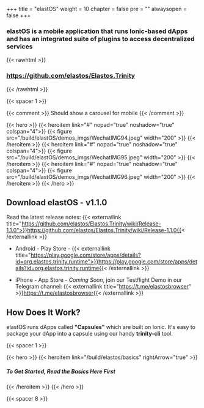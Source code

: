 
+++
title = "elastOS"
weight = 10
chapter = false
pre = ""
alwaysopen = false
+++

### elastOS is a mobile application that runs Ionic-based dApps and has an integrated suite of plugins to access decentralized services

{{< rawhtml >}}
    <h3>
        <a target="_blank" href="https://github.com/elastos/Elastos.Trinity" style="color: #333;">
            <i class="fab fa-github"></i> https://github.com/elastos/Elastos.Trinity
        </a>
    </h3>
{{< /rawhtml >}}

{{< spacer 1 >}}

{{< comment >}} Should show a carousel for mobile {{< /comment >}}

{{< hero >}}
    {{< heroitem link="#" nopad="true" noshadow="true" colspan="4">}}
        {{< figure src="/build/elastOS/demos_imgs/WechatIMG94.jpeg" width="200" >}}
    {{< /heroitem >}}
    {{< heroitem link="#" nopad="true" noshadow="true" colspan="4">}}
        {{< figure src="/build/elastOS/demos_imgs/WechatIMG95.jpeg" width="200" >}}
    {{< /heroitem >}}
    {{< heroitem link="#" nopad="true" noshadow="true" colspan="4">}}
        {{< figure src="/build/elastOS/demos_imgs/WechatIMG96.jpeg" width="200" >}}
    {{< /heroitem >}}
{{< /hero >}}

## Download elastOS - v1.1.0

Read the latest release notes: {{< externallink title="https://github.com/elastos/Elastos.Trinity/wiki/Release-1.1.0">}}https://github.com/elastos/Elastos.Trinity/wiki/Release-1.1.0{{< /externallink >}} 

- Android - Play Store - {{< externallink title="https://play.google.com/store/apps/details?id=org.elastos.trinity.runtime">}}https://play.google.com/store/apps/details?id=org.elastos.trinity.runtime{{< /externallink >}}

- iPhone - App Store - _Coming Soon_, join our Testflight Demo in our Telegram channel: {{< externallink title="https://t.me/elastosbrowser" >}}https://t.me/elastosbrowser{{< /externallink >}}

## How Does It Work?

elastOS runs dApps called **"Capsules"** which are built on Ionic. It's easy to package your dApp into a capsule 
using our handy **trinity-cli** tool.  

{{< spacer 1 >}}

{{< hero >}}
    {{< heroitem link="/build/elastos/basics" rightArrow="true" >}}
        <h5>To Get Started, Read the Basics Here First</h5>
    {{< /heroitem >}}
{{< /hero >}}

{{< spacer 8 >}}
